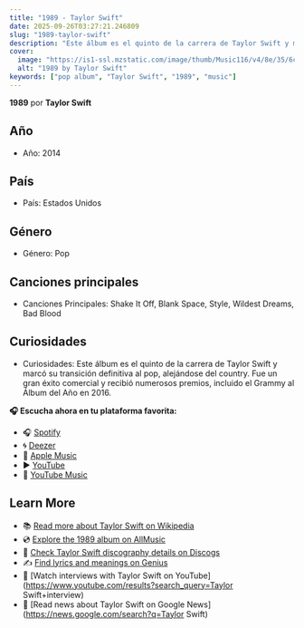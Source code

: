 ```yaml
---
title: "1989 - Taylor Swift"
date: 2025-09-26T03:27:21.246809
slug: "1989-taylor-swift"
description: "Este álbum es el quinto de la carrera de Taylor Swift y marcó su transición definitiva al pop, alejándose del country."
cover:
  image: "https://is1-ssl.mzstatic.com/image/thumb/Music116/v4/8e/35/6c/8e356cc2-0be4-b83b-d29e-b578623df2ac/23UM1IM34052.rgb.jpg/500x500bb.jpg"
  alt: "1989 by Taylor Swift"
keywords: ["pop album", "Taylor Swift", "1989", "music"]
---
```


**1989** por **Taylor Swift**
## Año
- Año: 2014
## País
- País: Estados Unidos
## Género
- Género: Pop
## Canciones principales
- Canciones Principales: Shake It Off, Blank Space, Style, Wildest Dreams, Bad Blood
## Curiosidades
- Curiosidades: Este álbum es el quinto de la carrera de Taylor Swift y marcó su transición definitiva al pop, alejándose del country. Fue un gran éxito comercial y recibió numerosos premios, incluido el Grammy al Álbum del Año en 2016.



**🎧 Escucha ahora en tu plataforma favorita:**

- 🎧 [Spotify](https://open.spotify.com/search/1989%20Taylor%20Swift)
- 🌀 [Deezer](https://www.deezer.com/search/1989%20Taylor%20Swift)
- 🍎 [Apple Music](https://music.apple.com/search?term=1989%20Taylor%20Swift)
- ▶️ [YouTube](https://www.youtube.com/results?search_query=1989%20Taylor%20Swift)
- 🎵 [YouTube Music](https://music.youtube.com/search?q=1989%20Taylor%20Swift)

## Learn More

- 📚 [Read more about Taylor Swift on Wikipedia](https://en.wikipedia.org/wiki/Taylor+Swift)
- 💿 [Explore the 1989 album on AllMusic](https://www.allmusic.com/search/albums/1989)
- 📀 [Check Taylor Swift discography details on Discogs](https://www.discogs.com/search/?q=1989+Taylor+Swift&type=all)
- ✍️ [Find lyrics and meanings on Genius](https://genius.com/search?q=1989%20Taylor+Swift)
- 🎤 [Watch interviews with Taylor Swift on YouTube](https://www.youtube.com/results?search_query=Taylor Swift+interview)
- 📰 [Read news about Taylor Swift on Google News](https://news.google.com/search?q=Taylor Swift)